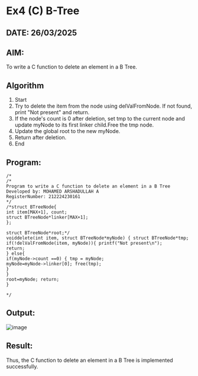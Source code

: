 # Ex4 (C) B-Tree
## DATE: 26/03/2025
## AIM:
To write a C function to delete an element in a B Tree.
## Algorithm
1. Start
2. Try to delete the item from the node using delValFromNode. If not found, print "Not present" and return.
3. If the node's count is 0 after deletion, set tmp to the current node and update myNode to its first linker child.Free the tmp node.
4. Update the global root to the new myNode.
5. Return after deletion.
6. End
 

## Program:
```
/*
/*
Program to write a C function to delete an element in a B Tree
Developed by: MOHAMED ARSHADULLAH A
RegisterNumber: 212224230161
*/
/*struct BTreeNode{
int item[MAX+1], count;
struct BTreeNode*linker[MAX+1];
};

struct BTreeNode*root;*/
voiddelete(int item, struct BTreeNode*myNode) { struct BTreeNode*tmp; if(!delValFromNode(item, myNode)){ printf("Not present\n");
return;
} else{
if(myNode->count ==0) { tmp = myNode;
myNode=myNode->linker[0]; free(tmp);
}
}
root=myNode; return;
}

*/
```

## Output:

![image](https://github.com/user-attachments/assets/43e954ce-5d91-4fdb-a830-da979111deb7)


## Result:
Thus, the C function to delete an element in a B Tree is implemented successfully.
